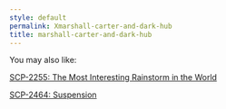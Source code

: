 ```yaml
---
style: default
permalink: Xmarshall-carter-and-dark-hub
title: marshall-carter-and-dark-hub
---
```

You may also like:

[SCP-2255: The Most Interesting Rainstorm in the World](http://scp-wiki.net/scp-2255)

[SCP-2464: Suspension](http://scp-wiki.net/scp-2464)
